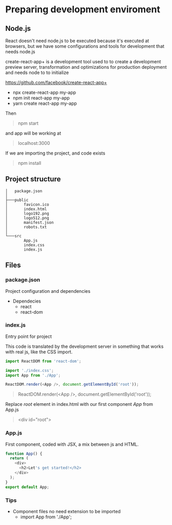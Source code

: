# Preparing development enviroment

## Node.js

React doesn't need node.js to be executed because it's executed at browsers, but we have some configurations and tools for development that needs node.js

create-react-app+ is a development tool used to to create a development preview server, transformation and optimizations for production deployment and needs node to to initialize

<https://github.com/facebook/create-react-app+>

* npx create-react-app my-app
* npm init react-app my-app
* yarn create react-app my-app

Then

> npm start

and app will be working at

> localhost:3000

If we are importing the project, and code exists

> npm install

## Project structure

```text
│   package.json
│
├───public
│       favicon.ico
│       index.html
│       logo192.png
│       logo512.png
│       manifest.json
│       robots.txt
│
└───src
        App.js
        index.css
        index.js
```

## Files

### package.json

Project configuration and dependencies

* Dependecies
  * react
  * react-dom

### index.js

Entry point for project

This code is translated by the development server in something that works with real js, like the CSS import.

```js
import ReactDOM from 'react-dom';

import './index.css';
import App from './App';

ReactDOM.render(<App />, document.getElementById('root'));
```

> ReactDOM.render(\<App />, document.getElementById('root'));

Replace _root_ element in index.html with our first component _App_ from App.js
> \<div id="root"></div>

### App.js

First component, coded with JSX, a mix between js and HTML.

```js
function App() {
  return (
    <div>
      <h2>Let's get started!</h2>
    </div>
  );
}
export default App;
```

### Tips

* Component files no need extension to be imported
  * import App from './App';
